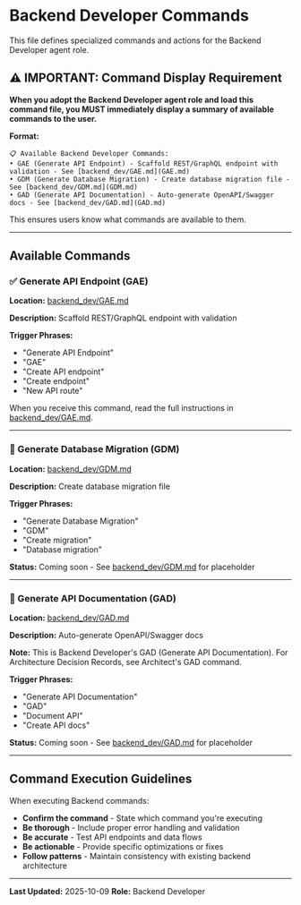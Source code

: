 # Backend Developer Commands

This file defines specialized commands and actions for the Backend Developer agent role.

## ⚠️ IMPORTANT: Command Display Requirement

**When you adopt the Backend Developer agent role and load this command file, you MUST immediately display a summary of available commands to the user.**

**Format:**
```
📋 Available Backend Developer Commands:
• GAE (Generate API Endpoint) - Scaffold REST/GraphQL endpoint with validation - See [backend_dev/GAE.md](GAE.md)
• GDM (Generate Database Migration) - Create database migration file - See [backend_dev/GDM.md](GDM.md)
• GAD (Generate API Documentation) - Auto-generate OpenAPI/Swagger docs - See [backend_dev/GAD.md](GAD.md)
```

This ensures users know what commands are available to them.

---

## Available Commands

### ✅ Generate API Endpoint (GAE)

**Location:** [backend_dev/GAE.md](GAE.md)

**Description:** Scaffold REST/GraphQL endpoint with validation

**Trigger Phrases:**
- "Generate API Endpoint"
- "GAE"
- "Create API endpoint"
- "Create endpoint"
- "New API route"

When you receive this command, read the full instructions in [backend_dev/GAE.md](GAE.md).

---

### 🚧 Generate Database Migration (GDM)

**Location:** [backend_dev/GDM.md](GDM.md)

**Description:** Create database migration file

**Trigger Phrases:**
- "Generate Database Migration"
- "GDM"
- "Create migration"
- "Database migration"

**Status:** Coming soon - See [backend_dev/GDM.md](GDM.md) for placeholder

---

### 🚧 Generate API Documentation (GAD)

**Location:** [backend_dev/GAD.md](GAD.md)

**Description:** Auto-generate OpenAPI/Swagger docs

**Note:** This is Backend Developer's GAD (Generate API Documentation). For Architecture Decision Records, see Architect's GAD command.

**Trigger Phrases:**
- "Generate API Documentation"
- "GAD"
- "Document API"
- "Create API docs"

**Status:** Coming soon - See [backend_dev/GAD.md](GAD.md) for placeholder

---

## Command Execution Guidelines

When executing Backend commands:
- **Confirm the command** - State which command you're executing
- **Be thorough** - Include proper error handling and validation
- **Be accurate** - Test API endpoints and data flows
- **Be actionable** - Provide specific optimizations or fixes
- **Follow patterns** - Maintain consistency with existing backend architecture

---

**Last Updated:** 2025-10-09
**Role:** Backend Developer
